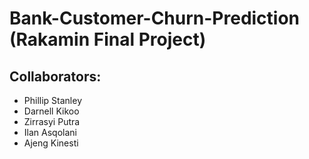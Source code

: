 # Bank-Customer-Churn-Prediction (Rakamin Final Project)

## Collaborators:
- Phillip Stanley
- Darnell Kikoo
- Zirrasyi Putra
- Ilan Asqolani
- Ajeng Kinesti
